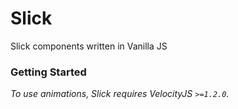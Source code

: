 # Slick

Slick components written in Vanilla JS

### Getting Started

*To use animations, Slick requires VelocityJS `>=1.2.0`.*
